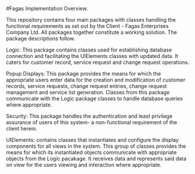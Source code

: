 #Fagas Implementation Overview.

This repository contains four main packages with classes handling the functional requirements as set out by the Client - Fagas Enterprises Company Ltd. All packages together constitute a working solution. The package descriptions follow.

Logic: 
This package contains classes used for establishing database connection and facilitating the UIElements classes with updated data. It caters for customer record, service request and change request operations.

Popup Displays:
This package provides the means for which the appropriate users enter data for the creation and modification of customer records, service requests, change request entries, change request management and service list generation. Classes from this package communicate with the Logic package classes to handle database queries where appropriate.

Security:
This package handles the authentication and least privilege assurance of users of this system- a non-functional requirement of the client herein.

UIElements:
contains classes that instantiates and configure the display components for all views in the system. This group of classes provides the means for which its instantiated objects communicate with appropriate objects from the Logic pacakage. It receives data and represents said data on view for the users viewing and interaction where appropriate.


